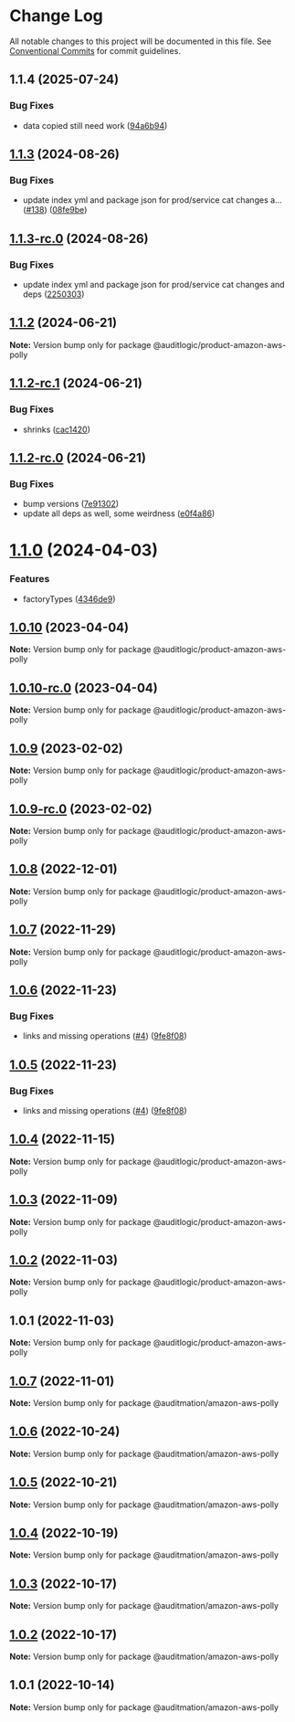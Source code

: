 # Change Log

All notable changes to this project will be documented in this file.
See [Conventional Commits](https://conventionalcommits.org) for commit guidelines.

## 1.1.4 (2025-07-24)


### Bug Fixes

* data copied still need work ([94a6b94](https://github.com/zerobias-org/product/commit/94a6b942fb0516367548599d739529536132755a))





## [1.1.3](https://github.com/auditlogic/product/compare/@auditlogic/product-amazon-aws-polly@1.1.2...@auditlogic/product-amazon-aws-polly@1.1.3) (2024-08-26)


### Bug Fixes

* update index yml and package json for prod/service cat changes a… ([#138](https://github.com/auditlogic/product/issues/138)) ([08fe9be](https://github.com/auditlogic/product/commit/08fe9beb1c8457462a19bc69caa02e6212d97e1a))





## [1.1.3-rc.0](https://github.com/auditlogic/product/compare/@auditlogic/product-amazon-aws-polly@1.1.2...@auditlogic/product-amazon-aws-polly@1.1.3-rc.0) (2024-08-26)


### Bug Fixes

* update index yml and package json for prod/service cat changes and deps ([2250303](https://github.com/auditlogic/product/commit/225030363a363608240135b7ebed386b28f01e4b))





## [1.1.2](https://github.com/auditlogic/product/compare/@auditlogic/product-amazon-aws-polly@1.1.2-rc.1...@auditlogic/product-amazon-aws-polly@1.1.2) (2024-06-21)

**Note:** Version bump only for package @auditlogic/product-amazon-aws-polly





## [1.1.2-rc.1](https://github.com/auditlogic/product/compare/@auditlogic/product-amazon-aws-polly@1.1.2-rc.0...@auditlogic/product-amazon-aws-polly@1.1.2-rc.1) (2024-06-21)


### Bug Fixes

* shrinks ([cac1420](https://github.com/auditlogic/product/commit/cac14200fefcd8183ab69fe89a47bd3f70f563e9))





## [1.1.2-rc.0](https://github.com/auditlogic/product/compare/@auditlogic/product-amazon-aws-polly@1.1.0...@auditlogic/product-amazon-aws-polly@1.1.2-rc.0) (2024-06-21)


### Bug Fixes

* bump versions ([7e91302](https://github.com/auditlogic/product/commit/7e913023b8b312150ed7762c32fbbe616be71de5))
* update all deps as well, some weirdness ([e0f4a86](https://github.com/auditlogic/product/commit/e0f4a864714e2d3de6bbf3da014d5312fe53be2f))





# [1.1.0](https://github.com/auditlogic/product/compare/@auditlogic/product-amazon-aws-polly@1.0.10...@auditlogic/product-amazon-aws-polly@1.1.0) (2024-04-03)


### Features

* factoryTypes ([4346de9](https://github.com/auditlogic/product/commit/4346de92693aee892fccf725338ffc7b80ab182b))





## [1.0.10](https://github.com/auditlogic/product/compare/@auditlogic/product-amazon-aws-polly@1.0.9...@auditlogic/product-amazon-aws-polly@1.0.10) (2023-04-04)

**Note:** Version bump only for package @auditlogic/product-amazon-aws-polly





## [1.0.10-rc.0](https://github.com/auditlogic/product/compare/@auditlogic/product-amazon-aws-polly@1.0.9...@auditlogic/product-amazon-aws-polly@1.0.10-rc.0) (2023-04-04)

**Note:** Version bump only for package @auditlogic/product-amazon-aws-polly





## [1.0.9](https://github.com/auditlogic/product/compare/@auditlogic/product-amazon-aws-polly@1.0.8...@auditlogic/product-amazon-aws-polly@1.0.9) (2023-02-02)

**Note:** Version bump only for package @auditlogic/product-amazon-aws-polly





## [1.0.9-rc.0](https://github.com/auditlogic/product/compare/@auditlogic/product-amazon-aws-polly@1.0.8...@auditlogic/product-amazon-aws-polly@1.0.9-rc.0) (2023-02-02)

**Note:** Version bump only for package @auditlogic/product-amazon-aws-polly





## [1.0.8](https://github.com/auditlogic/product/compare/@auditlogic/product-amazon-aws-polly@1.0.7...@auditlogic/product-amazon-aws-polly@1.0.8) (2022-12-01)

**Note:** Version bump only for package @auditlogic/product-amazon-aws-polly





## [1.0.7](https://github.com/auditlogic/product/compare/@auditlogic/product-amazon-aws-polly@1.0.6...@auditlogic/product-amazon-aws-polly@1.0.7) (2022-11-29)

**Note:** Version bump only for package @auditlogic/product-amazon-aws-polly





## [1.0.6](https://github.com/auditlogic/product/compare/@auditlogic/product-amazon-aws-polly@1.0.4...@auditlogic/product-amazon-aws-polly@1.0.6) (2022-11-23)


### Bug Fixes

* links and missing operations ([#4](https://github.com/auditlogic/product/issues/4)) ([9fe8f08](https://github.com/auditlogic/product/commit/9fe8f08fe7c57fdb79f991ac35bd6ac2e7dcad38))





## [1.0.5](https://github.com/auditlogic/product/compare/@auditlogic/product-amazon-aws-polly@1.0.4...@auditlogic/product-amazon-aws-polly@1.0.5) (2022-11-23)


### Bug Fixes

* links and missing operations ([#4](https://github.com/auditlogic/product/issues/4)) ([9fe8f08](https://github.com/auditlogic/product/commit/9fe8f08fe7c57fdb79f991ac35bd6ac2e7dcad38))





## [1.0.4](https://github.com/auditlogic/product/compare/@auditlogic/product-amazon-aws-polly@1.0.3...@auditlogic/product-amazon-aws-polly@1.0.4) (2022-11-15)

**Note:** Version bump only for package @auditlogic/product-amazon-aws-polly





## [1.0.3](https://github.com/auditlogic/product/compare/@auditlogic/product-amazon-aws-polly@1.0.2...@auditlogic/product-amazon-aws-polly@1.0.3) (2022-11-09)

**Note:** Version bump only for package @auditlogic/product-amazon-aws-polly





## [1.0.2](https://github.com/auditlogic/product/compare/@auditlogic/product-amazon-aws-polly@1.0.1...@auditlogic/product-amazon-aws-polly@1.0.2) (2022-11-03)

**Note:** Version bump only for package @auditlogic/product-amazon-aws-polly





## 1.0.1 (2022-11-03)

**Note:** Version bump only for package @auditlogic/product-amazon-aws-polly





## [1.0.7](https://github.com/auditmation/store-content/compare/@auditmation/amazon-aws-polly@1.0.6...@auditmation/amazon-aws-polly@1.0.7) (2022-11-01)

**Note:** Version bump only for package @auditmation/amazon-aws-polly





## [1.0.6](https://github.com/auditmation/store-content/compare/@auditmation/amazon-aws-polly@1.0.5...@auditmation/amazon-aws-polly@1.0.6) (2022-10-24)

**Note:** Version bump only for package @auditmation/amazon-aws-polly





## [1.0.5](https://github.com/auditmation/store-content/compare/@auditmation/amazon-aws-polly@1.0.4...@auditmation/amazon-aws-polly@1.0.5) (2022-10-21)

**Note:** Version bump only for package @auditmation/amazon-aws-polly





## [1.0.4](https://github.com/auditmation/store-content/compare/@auditmation/amazon-aws-polly@1.0.3...@auditmation/amazon-aws-polly@1.0.4) (2022-10-19)

**Note:** Version bump only for package @auditmation/amazon-aws-polly





## [1.0.3](https://github.com/auditmation/store-content/compare/@auditmation/amazon-aws-polly@1.0.2...@auditmation/amazon-aws-polly@1.0.3) (2022-10-17)

**Note:** Version bump only for package @auditmation/amazon-aws-polly





## [1.0.2](https://github.com/auditmation/store-content/compare/@auditmation/amazon-aws-polly@1.0.1...@auditmation/amazon-aws-polly@1.0.2) (2022-10-17)

**Note:** Version bump only for package @auditmation/amazon-aws-polly





## 1.0.1 (2022-10-14)

**Note:** Version bump only for package @auditmation/amazon-aws-polly
